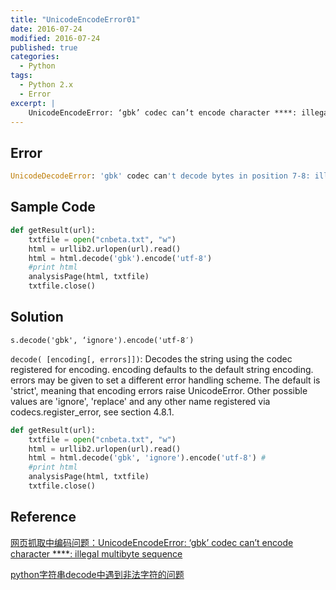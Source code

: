 ```yaml
---
title: "UnicodeEncodeError01"
date: 2016-07-24
modified: 2016-07-24
published: true
categories:
  - Python
tags:
  - Python 2.x
  - Error
excerpt: |
    UnicodeEncodeError: ‘gbk’ codec can’t encode character ****: illegal multibyte sequence
---
```


## Error

```python
UnicodeDecodeError: 'gbk' codec can't decode bytes in position 7-8: illegal multibyte sequence
```

## Sample Code

```python
def getResult(url):
    txtfile = open("cnbeta.txt", "w")
    html = urllib2.urlopen(url).read()
    html = html.decode('gbk').encode('utf-8')
    #print html
    analysisPage(html, txtfile)
    txtfile.close()
```

## Solution

`s.decode('gbk', ‘ignore').encode('utf-8′)`

`decode( [encoding[, errors]])`: Decodes the string using the codec registered for encoding. encoding defaults to the default string encoding. errors may be given to set a different error handling scheme. The default is 'strict', meaning that encoding errors raise UnicodeError. Other possible values are 'ignore', 'replace' and any other name registered via codecs.register_error, see section 4.8.1.

```python
def getResult(url):
    txtfile = open("cnbeta.txt", "w")
    html = urllib2.urlopen(url).read()
    html = html.decode('gbk', 'ignore').encode('utf-8') # 
    #print html
    analysisPage(html, txtfile)
    txtfile.close()
```

## Reference

[网页抓取中编码问题：UnicodeEncodeError: ‘gbk’ codec can’t encode character ****: illegal multibyte sequence](http://ouyangmy.is-programmer.com/posts/38096.html)

[python字符串decode中遇到非法字符的问题](http://www.cnblogs.com/baiyuyang/archive/2011/10/29/2228667.html)
